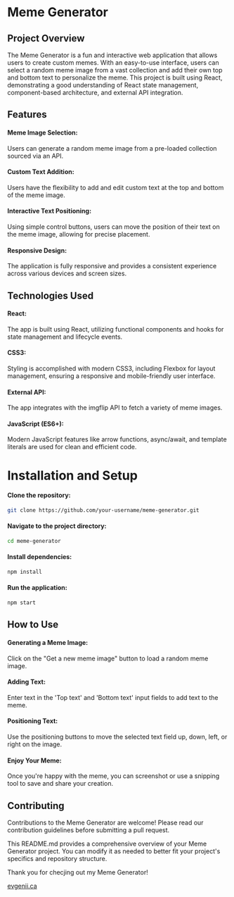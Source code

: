
# Meme Generator

## Project Overview
The Meme Generator is a fun and interactive web application that allows users to create custom memes. With an easy-to-use interface, users can select a random meme image from a vast collection and add their own top and bottom text to personalize the meme. This project is built using React, demonstrating a good understanding of React state management, component-based architecture, and external API integration.

## Features
#### Meme Image Selection:
Users can generate a random meme image from a pre-loaded collection sourced via an API.
#### Custom Text Addition:
Users have the flexibility to add and edit custom text at the top and bottom of the meme image.
#### Interactive Text Positioning:
Using simple control buttons, users can move the position of their text on the meme image, allowing for precise placement.
#### Responsive Design:
The application is fully responsive and provides a consistent experience across various devices and screen sizes.

## Technologies Used
#### React:
The app is built using React, utilizing functional components and hooks for state management and lifecycle events.
#### CSS3:
Styling is accomplished with modern CSS3, including Flexbox for layout management, ensuring a responsive and mobile-friendly user interface.
#### External API:
The app integrates with the imgflip API to fetch a variety of meme images.
#### JavaScript (ES6+):
Modern JavaScript features like arrow functions, async/await, and template literals are used for clean and efficient code.

# Installation and Setup
#### Clone the repository:
```bash
git clone https://github.com/your-username/meme-generator.git
```
#### Navigate to the project directory:
```bash
cd meme-generator
```
#### Install dependencies:
```bash
npm install
```
#### Run the application:
```bash
npm start
```
## How to Use
#### Generating a Meme Image:
Click on the "Get a new meme image" button to load a random meme image.
#### Adding Text:
Enter text in the 'Top text' and 'Bottom text' input fields to add text to the meme.
#### Positioning Text:
Use the positioning buttons to move the selected text field up, down, left, or right on the image.
#### Enjoy Your Meme:
Once you're happy with the meme, you can screenshot or use a snipping tool to save and share your creation.

## Contributing
Contributions to the Meme Generator are welcome! Please read our contribution guidelines before submitting a pull request.

This README.md provides a comprehensive overview of your Meme Generator project. You can modify it as needed to better fit your project's specifics and repository structure.

Thank you for checjing out my Meme Generator!

[evgenii.ca](https://evgenii.ca/)
